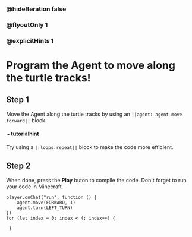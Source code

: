 ### @hideIteration false 
### @flyoutOnly 1
### @explicitHints 1


# Program the Agent to move along the turtle tracks!

## Step 1
Move the Agent along the turtle tracks by using an ``||agent: agent move forward||`` block. 

#### ~ tutorialhint 
Try using a ``||loops:repeat||`` block to make the code more efficient.

## Step 2
When done, press the **Play** buton to compile the code. Don't forget to run your code in Minecraft. 

```blocks
player.onChat("run", function () {
    agent.move(FORWARD, 1)
    agent.turn(LEFT_TURN)
})
for (let index = 0; index < 4; index++) {
    	
 }
``` 
